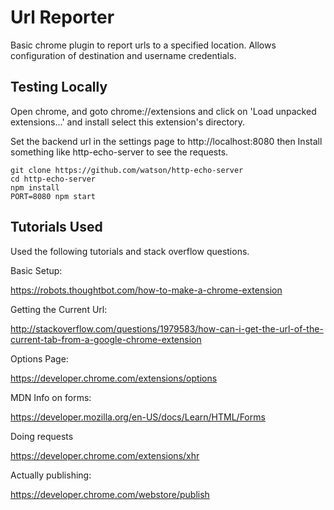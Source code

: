 # Url Reporter
Basic chrome plugin to report urls to a specified location. Allows configuration of
destination and username credentials.

## Testing Locally
Open chrome, and goto chrome://extensions and click on 'Load unpacked extensions...'
and install select this extension's directory.

Set the backend url in the settings page to http://localhost:8080
then Install something like http-echo-server to see the requests.

```
git clone https://github.com/watson/http-echo-server
cd http-echo-server
npm install
PORT=8080 npm start
```
## Tutorials Used

Used the following tutorials and stack overflow questions.

Basic Setup:

https://robots.thoughtbot.com/how-to-make-a-chrome-extension


Getting the Current Url:

http://stackoverflow.com/questions/1979583/how-can-i-get-the-url-of-the-current-tab-from-a-google-chrome-extension


Options Page:

https://developer.chrome.com/extensions/options


MDN Info on forms:

https://developer.mozilla.org/en-US/docs/Learn/HTML/Forms


Doing requests

https://developer.chrome.com/extensions/xhr


Actually publishing:

https://developer.chrome.com/webstore/publish

